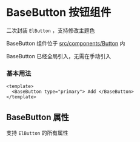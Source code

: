 # BaseButton 按钮组件

二次封装 `ElButton` ，支持修改主题色

BaseButton 组件位于 [src/components/Button](https://github.com/syh-micro-build/mb-admin/tree/main/src/components/Button) 内

BaseButton 已经全局引入，无需在手动引入


### 基本用法

```vue
<template>
  <BaseButton type="primary"> Add </BaseButton>
</template>

```

## BaseButton 属性<span id="BaseButton"></span>

支持 `ElButton` 的所有属性

